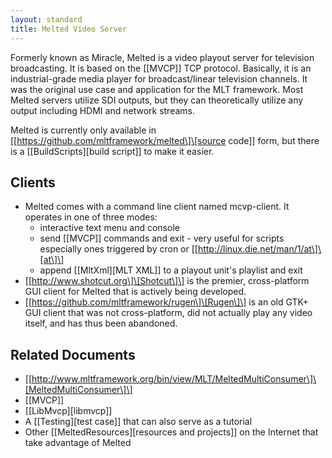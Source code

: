 ```yaml
---
layout: standard
title: Melted Video Server
---
```


Formerly known as Miracle, Melted is a video playout server for
television broadcasting. It is based on the \[\[MVCP\]\] TCP protocol.
Basically, it is an industrial-grade media player for broadcast/linear
television channels. It was the original use case and application for
the MLT framework. Most Melted servers utilize SDI outputs, but they can
theoretically utilize any output including HDMI and network streams.

Melted is currently only available in
\[\[https://github.com/mltframework/melted\]\[source code\]\] form, but
there is a \[\[BuildScripts\]\[build script\]\] to make it easier.

## Clients

* Melted comes with a command line client named mcvp-client. It operates in one of three modes:
   * interactive text menu and console
   * send \[\[MVCP\]\] commands and exit - very useful for scripts especially ones triggered by cron or
\[\[http://linux.die.net/man/1/at\]\[at\]\]
   * append \[\[MltXml\]\[MLT XML\]\] to a playout unit's playlist and exit
* \[\[http://www.shotcut.org\]\[Shotcut\]\] is the premier, cross-platform
GUI client for Melted that is actively being developed.
* \[\[https://github.com/mltframework/rugen\]\[Rugen\]\] is an old GTK+
GUI client that was not cross-platform, did not actually play any video
itself, and has thus been abandoned.

## Related Documents

* \[\[http://www.mltframework.org/bin/view/MLT/MeltedMultiConsumer\]\[MeltedMultiConsumer\]\]
* \[\[MVCP\]\]
* \[\[LibMvcp\]\[libmvcp\]\]
* A \[\[Testing\]\[test case\]\] that can also serve as a tutorial
* Other \[\[MeltedResources\]\[resources and projects\]\] on the
  Internet that take advantage of Melted
